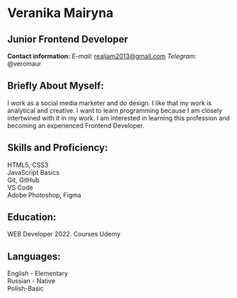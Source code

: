 # Veranika Mairyna

## Junior Frontend Developer

**Contact information:**
*E-mail:* realjam2013@gmail.com
*Telegram:* @veromaur

## Briefly About Myself:
I work as a social media marketer and do design. I like that my work is analytical and creative. I want to learn programming because I am closely intertwined with it in my work. I am interested in learning this profession and becoming an experienced Frontend Developer.

## Skills and Proficiency:
HTML5, CSS3  
JavaScript Basics  
Git, GitHub  
VS Code  
Adobe Photoshop, Figma  

## Education:
WEB Developer 2022. Сourses Udemy

## Languages:
English - Elementary  
Russian - Native  
Polish-Basic  




